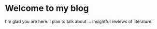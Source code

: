 # Welcome to my blog

I'm glad you are here. I plan to talk about ... insightful reviews of literature.
